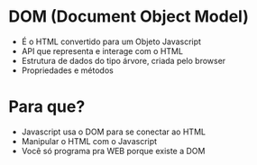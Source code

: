 # DOM (Document Object Model)

* É o HTML convertido para um Objeto Javascript
* API que representa e interage com o HTML
* Estrutura de dados do tipo árvore, criada pelo browser
* Propriedades e métodos

# Para que?
* Javascript usa o DOM para se conectar ao HTML
* Manipular o HTML com o Javascript
* Você só programa pra WEB porque existe a DOM